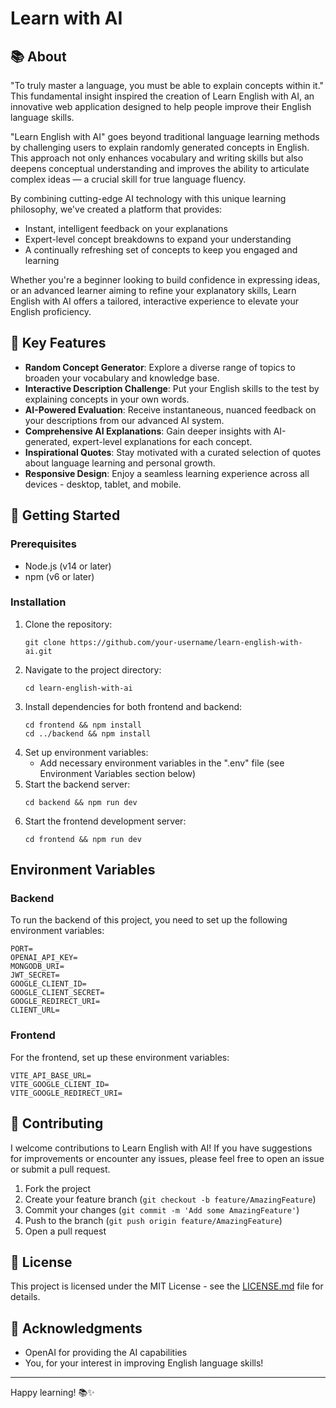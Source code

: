 # Learn with AI

## 📚 About

"To truly master a language, you must be able to explain concepts within it." This fundamental insight inspired the creation of Learn English with AI, an innovative web application designed to help people improve their English language skills.

"Learn English with AI" goes beyond traditional language learning methods by challenging users to explain randomly generated concepts in English. This approach not only enhances vocabulary and writing skills but also deepens conceptual understanding and improves the ability to articulate complex ideas — a crucial skill for true language fluency.

By combining cutting-edge AI technology with this unique learning philosophy, we've created a platform that provides:

- Instant, intelligent feedback on your explanations
- Expert-level concept breakdowns to expand your understanding
- A continually refreshing set of concepts to keep you engaged and learning

Whether you're a beginner looking to build confidence in expressing ideas, or an advanced learner aiming to refine your explanatory skills, Learn English with AI offers a tailored, interactive experience to elevate your English proficiency.

## 🌟 Key Features

- **Random Concept Generator**: Explore a diverse range of topics to broaden your vocabulary and knowledge base.
- **Interactive Description Challenge**: Put your English skills to the test by explaining concepts in your own words.
- **AI-Powered Evaluation**: Receive instantaneous, nuanced feedback on your descriptions from our advanced AI system.
- **Comprehensive AI Explanations**: Gain deeper insights with AI-generated, expert-level explanations for each concept.
- **Inspirational Quotes**: Stay motivated with a curated selection of quotes about language learning and personal growth.
- **Responsive Design**: Enjoy a seamless learning experience across all devices - desktop, tablet, and mobile.

## 🚀 Getting Started

### Prerequisites

- Node.js (v14 or later)
- npm (v6 or later)

### Installation

1. Clone the repository:
   ```
   git clone https://github.com/your-username/learn-english-with-ai.git
   ```
2. Navigate to the project directory:
   ```
   cd learn-english-with-ai
   ```
3. Install dependencies for both frontend and backend:
   ```
   cd frontend && npm install
   cd ../backend && npm install
   ```
4. Set up environment variables:
   - Add necessary environment variables in the ".env" file (see Environment Variables section below)
5. Start the backend server:
   ```
   cd backend && npm run dev
   ```
6. Start the frontend development server:
   ```
   cd frontend && npm run dev
   ```

## Environment Variables

### Backend

To run the backend of this project, you need to set up the following environment variables:

```
PORT=
OPENAI_API_KEY=
MONGODB_URI=
JWT_SECRET=
GOOGLE_CLIENT_ID=
GOOGLE_CLIENT_SECRET=
GOOGLE_REDIRECT_URI=
CLIENT_URL=
```

### Frontend

For the frontend, set up these environment variables:

```
VITE_API_BASE_URL=
VITE_GOOGLE_CLIENT_ID=
VITE_GOOGLE_REDIRECT_URI=
```

## 🤝 Contributing

I welcome contributions to Learn English with AI! If you have suggestions for improvements or encounter any issues, please feel free to open an issue or submit a pull request.

1. Fork the project
2. Create your feature branch (`git checkout -b feature/AmazingFeature`)
3. Commit your changes (`git commit -m 'Add some AmazingFeature'`)
4. Push to the branch (`git push origin feature/AmazingFeature`)
5. Open a pull request

## 📜 License

This project is licensed under the MIT License - see the [LICENSE.md](LICENSE.md) file for details.

## 🙏 Acknowledgments

- OpenAI for providing the AI capabilities
- You, for your interest in improving English language skills!

---

Happy learning! 📚✨

